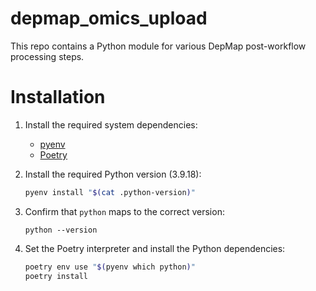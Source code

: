 depmap_omics_upload
===

This repo contains a Python module for various DepMap post-workflow processing steps.

# Installation

1. Install the required system dependencies:

    - [pyenv](https://github.com/pyenv/pyenv)
    - [Poetry](https://python-poetry.org/)

2. Install the required Python version (3.9.18):

   ```bash
   pyenv install "$(cat .python-version)"
   ```

3. Confirm that `python` maps to the correct version:

   ```
   python --version
   ```

4. Set the Poetry interpreter and install the Python dependencies:

   ```bash
   poetry env use "$(pyenv which python)"
   poetry install
   ```
